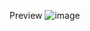 Preview
![image](https://user-images.githubusercontent.com/94050785/191526118-9201a21a-7aff-4748-a791-4e5cb4e2135e.png)
